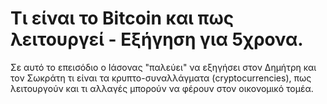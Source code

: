 # Τι είναι το Bitcoin και πως λειτουργεί - Εξήγηση για 5χρονα.

Σε αυτό το επεισόδιο ο Ιάσονας "παλεύει" να εξηγήσει στον Δημήτρη και τον Σωκράτη τι είναι τα κρυπτο-συναλλάγματα
(cryptocurrencies), πως λειτουργούν και τι αλλαγές μπορούν να φέρουν στον οικονομικό τομέα.
